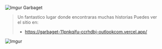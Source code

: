 ![Imgur](https://i.imgur.com/BnI0vBZ.png)
Garbaget
>Un fantastico lugar donde encontraras muchas historias
> Puedes ver el sitio en:
> - https://garbaget-11pnkqjfu-ccrhdbj-outlookcom.vercel.app/
>
![Imgur](https://i.imgur.com/0wnH8wD.png)
